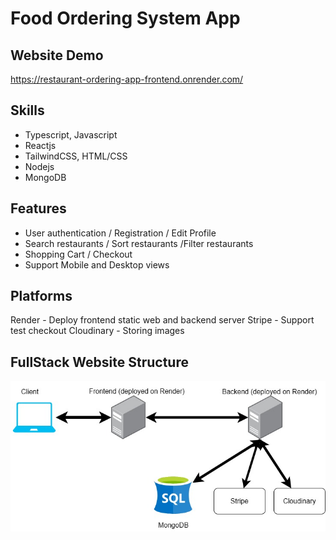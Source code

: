 # Food Ordering System App

## Website Demo
https://restaurant-ordering-app-frontend.onrender.com/

## Skills
- Typescript, Javascript
- Reactjs
- TailwindCSS, HTML/CSS
- Nodejs
- MongoDB

## Features
- User authentication / Registration / Edit Profile
- Search restaurants / Sort restaurants /Filter restaurants
- Shopping Cart / Checkout
- Support Mobile and Desktop views

## Platforms
Render - Deploy frontend static web and backend server
Stripe - Support test checkout 
Cloudinary - Storing images


## FullStack Website Structure
![](./readme_assets/food-ordering-app-fullstack-structure.jpg)
